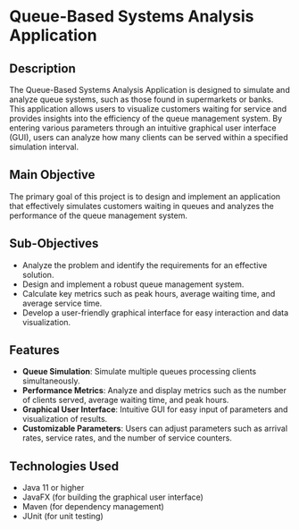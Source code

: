 # Queue-Based Systems Analysis Application

## Description
The Queue-Based Systems Analysis Application is designed to simulate and analyze queue systems, such as those found in supermarkets or banks. This application allows users to visualize customers waiting for service and provides insights into the efficiency of the queue management system. By entering various parameters through an intuitive graphical user interface (GUI), users can analyze how many clients can be served within a specified simulation interval.

## Main Objective
The primary goal of this project is to design and implement an application that effectively simulates customers waiting in queues and analyzes the performance of the queue management system.

## Sub-Objectives
- Analyze the problem and identify the requirements for an effective solution.
- Design and implement a robust queue management system.
- Calculate key metrics such as peak hours, average waiting time, and average service time.
- Develop a user-friendly graphical interface for easy interaction and data visualization.

## Features
- **Queue Simulation**: Simulate multiple queues processing clients simultaneously.
- **Performance Metrics**: Analyze and display metrics such as the number of clients served, average waiting time, and peak hours.
- **Graphical User Interface**: Intuitive GUI for easy input of parameters and visualization of results.
- **Customizable Parameters**: Users can adjust parameters such as arrival rates, service rates, and the number of service counters.

## Technologies Used
- Java 11 or higher
- JavaFX (for building the graphical user interface)
- Maven (for dependency management)
- JUnit (for unit testing)
